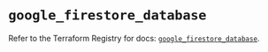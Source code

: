 # `google_firestore_database`

Refer to the Terraform Registry for docs: [`google_firestore_database`](https://registry.terraform.io/providers/hashicorp/google-beta/5.12.0/docs/resources/google_firestore_database).
